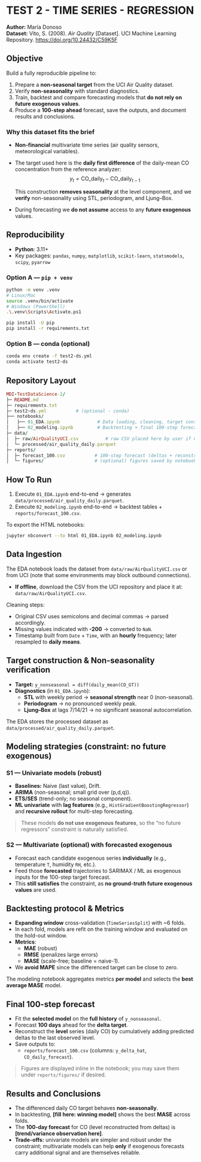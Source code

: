 # TEST 2 - TIME SERIES - REGRESSION
**Author:** María Donoso  
**Dataset:** Vito, S. (2008). *Air Quality* [Dataset]. UCI Machine Learning Repository. https://doi.org/10.24432/C59K5F

## Objective

Build a fully reproducible pipeline to:
1. Prepare a **non-seasonal target** from the UCI Air Quality dataset.  
2. Verify **non-seasonality** with standard diagnostics.  
3. Train, backtest and compare forecasting models that **do not rely on future exogenous values**.  
4. Produce a **100-step ahead** forecast, save the outputs, and document results and conclusions.

### Why this dataset fits the brief
- **Non-financial** multivariate time series (air quality sensors, meteorological variables).  
- The target used here is the **daily first difference** of the daily-mean CO concentration from the reference analyzer:  
$$y_t = \mathrm{CO\_daily}_t - \mathrm{CO\_daily}_{t-1}$$


  This construction **removes seasonality** at the level component, and we **verify** non-seasonality using STL, periodogram, and Ljung–Box.
- During forecasting we **do not assume** access to any **future exogenous** values.

## Reproducibility
- **Python**: 3.11+  
- Key packages: `pandas`, `numpy`, `matplotlib`, `scikit-learn`, `statsmodels`, `scipy`, `pyarrow`

### Option A — `pip + venv`
```bash
python -m venv .venv
# Linux/Mac
source .venv/bin/activate
# Windows (PowerShell)
.\.venv\Scripts\Activate.ps1

pip install -U pip
pip install -r requirements.txt
```


### Option B — conda (optional)
```bash
conda env create -f test2-ds.yml
conda activate test2-ds
```


## Repository Layout

```rb
MDI-TestDataScience-2/  
├─ README.md
├─ requirements.txt              
├─ test2-ds.yml           # (optional - conda)
├── notebooks/
│   ├── 01_EDA.ipynb              # Data loading, cleaning, target construction, non-seasonality checks
│   ├── 02_modeling.ipynb         # Backtesting + final 100-step forecast
├─ data/
│  ├─ raw/AirQualityUCI.csv          # raw CSV placed here by user if needed
│  └─ processed/air_quality_daily.parquet
├─ reports/
│  ├─ forecast_100.csv           # 100-step forecast (deltas + reconstructed level)
│  └─ figures/                   # (optional) figures saved by notebooks

```

## How To Run

1. Execute `01_EDA.ipynb` end-to-end → generates `data/processed/air_quality_daily.parquet`.  
3. Execute `02_modeling.ipynb` end-to-end → backtest tables + `reports/forecast_100.csv`.

To export the HTML notebooks:
```bash
jupyter nbconvert --to html 01_EDA.ipynb 02_modeling.ipynb
```

## Data Ingestion

The EDA notebook loads the dataset from `data/raw/AirQualityUCI.csv` or from UCI (note that some environments may block outbound connections).  
- **If offline**, download the CSV from the UCI repository and place it at: `data/raw/AirQualityUCI.csv`.

Cleaning steps:
- Original CSV uses semicolons and decimal commas → parsed accordingly.
- Missing values indicated with **-200** → converted to `NaN`.
- Timestamp built from `Date` + `Time`, with an **hourly** frequency; later resampled to **daily means**.

## Target construction & Non-seasonality verification

- **Target:** `y_nonseasonal = diff(daily_mean(CO_GT))`  
- **Diagnostics** (in `01_EDA.ipynb`):
  - **STL** with weekly period → **seasonal strength** near 0 (non-seasonal).  
  - **Periodogram** → no pronounced weekly peak.  
  - **Ljung–Box** at lags 7/14/21 → no significant seasonal autocorrelation.

The EDA stores the processed dataset as `data/processed/air_quality_daily.parquet`.


## Modeling strategies (constraint: no future exogenous)

### S1 — **Univariate models** (robust)
- **Baselines:** Naive (last value), Drift.  
- **ARIMA** (non-seasonal; small grid over (p,d,q)).  
- **ETS/SES** (trend-only; no seasonal component).  
- **ML univariate** with **lag features** (e.g., `HistGradientBoostingRegressor`) and **recursive rollout** for multi-step forecasting.

> These models **do not use exogenous features**, so the “no future regressors” constraint is naturally satisfied.

### S2 — **Multivariate (optional)** with **forecasted exogenous**
- Forecast each candidate exogenous series **individually** (e.g., temperature `T`, humidity `RH`, etc.).  
- Feed those **forecasted** trajectories to SARIMAX / ML as exogenous inputs for the 100-step target forecast.  
- This **still satisfies** the constraint, as **no ground-truth future exogenous values** are used.


## Backtesting protocol & Metrics

- **Expanding window** cross-validation (`TimeSeriesSplit`) with ~6 folds.  
- In each fold, models are refit on the training window and evaluated on the hold-out window.  
- **Metrics**:  
  - **MAE** (robust)  
  - **RMSE** (penalizes large errors)  
  - **MASE** (scale-free; baseline = naive-1).  
- We **avoid MAPE** since the differenced target can be close to zero.

The modeling notebook aggregates metrics **per model** and selects the **best average MASE** model.


## Final 100-step forecast

- Fit the **selected model** on the **full history** of `y_nonseasonal`.  
- Forecast **100 days** ahead for the **delta target**.  
- Reconstruct the **level** series (daily CO) by cumulatively adding predicted deltas to the last observed level.  
- Save outputs to:  
  - `reports/forecast_100.csv` (columns: `y_delta_hat`, `CO_daily_forecast`).

> Figures are displayed inline in the notebook; you may save them under `reports/figures/` if desired.




## Results and Conclusions 

- The differenced daily CO target behaves **non-seasonally**.  
- In backtesting, **[fill here: winning model]** shows the best **MASE** across folds.  
- The **100-day forecast** for CO (level reconstructed from deltas) is **[trend/variance observation here]**.  
- **Trade-offs:** univariate models are simpler and robust under the constraint; multivariate models can help **only** if exogenous forecasts carry additional signal and are themselves reliable.
